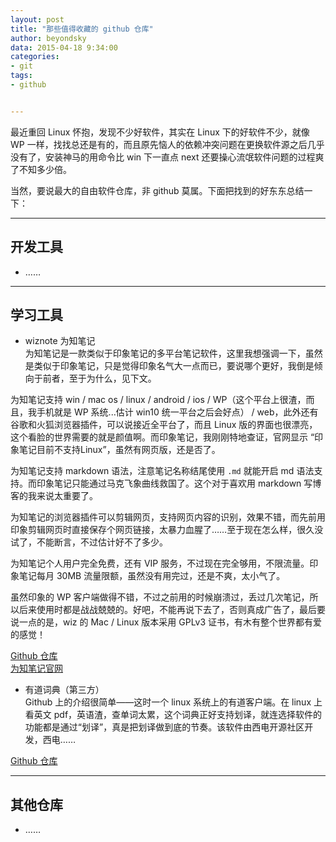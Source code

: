 ```yaml
---
layout: post
title: "那些值得收藏的 github 仓库"
author: beyondsky
data: 2015-04-18 9:34:00
categories:
- git
tags:
- github


---
```


最近重回 Linux 怀抱，发现不少好软件，其实在 Linux 下的好软件不少，就像 WP 一样，找找总还是有的，而且原先恼人的依赖冲突问题在更换软件源之后几乎没有了，安装神马的用命令比 win 下一直点 next 还要操心流氓软件问题的过程爽了不知多少倍。

当然，要说最大的自由软件仓库，非 github 莫属。下面把找到的好东东总结一下：

---

## 开发工具

 - ……

---

## 学习工具

 - wiznote 为知笔记  
 为知笔记是一款类似于印象笔记的多平台笔记软件，这里我想强调一下，虽然是类似于印象笔记，只是觉得印象名气大一点而已，要说哪个更好，我倒是倾向于前者，至于为什么，见下文。
 
 为知笔记支持 win / mac os / linux / android / ios / WP（这个平台上很渣，而且，我手机就是 WP 系统...估计 win10 统一平台之后会好点） / web，此外还有谷歌和火狐浏览器插件，可以说接近全平台了，而且 Linux 版的界面也很漂亮，这个看脸的世界需要的就是颜值啊。而印象笔记，我刚刚特地查证，官网显示 “印象笔记目前不支持Linux”，虽然有网页版，还是否了。

 为知笔记支持 markdown 语法，注意笔记名称结尾使用 `.md` 就能开启 md 语法支持。而印象笔记只能通过马克飞象曲线救国了。这个对于喜欢用 markdown 写博客的我来说太重要了。

 为知笔记的浏览器插件可以剪辑网页，支持网页内容的识别，效果不错，而先前用印象剪辑网页时直接保存个网页链接，太暴力血腥了……至于现在怎么样，很久没试了，不能断言，不过估计好不了多少。

 为知笔记个人用户完全免费，还有 VIP 服务，不过现在完全够用，不限流量。印象笔记每月 30MB 流量限额，虽然没有用完过，还是不爽，太小气了。

 虽然印象的 WP 客户端做得不错，不过之前用的时候崩溃过，丢过几次笔记，所以后来使用时都是战战兢兢的。好吧，不能再说下去了，否则真成广告了，最后要说一点的是，wiz 的 Mac / Linux 版本采用 GPLv3 证书，有木有整个世界都有爱的感觉！

[Github 仓库][1]  
[为知笔记官网][2]  

 - 有道词典（第三方）  
 Github 上的介绍很简单——这时一个 linux 系统上的有道客户端。在 linux 上看英文 pdf，英语渣，查单词太累，这个词典正好支持划译，就连选择软件的功能都是通过“划译”，真是把划译做到底的节奏。该软件由西电开源社区开发，西电……

[Github 仓库][3]  

---

## 其他仓库

 - ……  



  [1]: https://github.com/WizTeam/WizQTClient "Github 仓库"
  [2]: http://www.wiz.cn "为知笔记官网"
  [3]: https://github.com/justzx2011/openyoudao "openyoudao"
